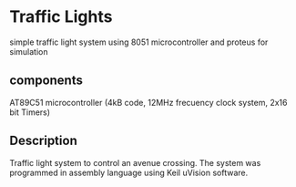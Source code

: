# Traffic Lights
simple traffic light system using 8051 microcontroller and proteus for simulation

## components
AT89C51 microcontroller (4kB code, 12MHz frecuency clock system, 2x16 bit Timers)

## Description
Traffic light system to control an avenue crossing. The system was programmed in assembly language using Keil uVision software.
